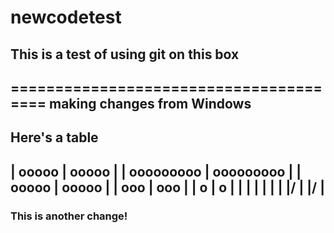 # newcodetest
## This is a test of using git on this box
=======================================
making changes from Windows
---------------
## Here's a table
|    ooooo    |    ooooo    |
|  ooooooooo  |  ooooooooo  |
|    ooooo    |    ooooo    |
|     ooo     |     ooo     |
|      o      |      o      |
|      |      |      |      |
|     \|/     |     \|/     |
---------------

### This is another change!
